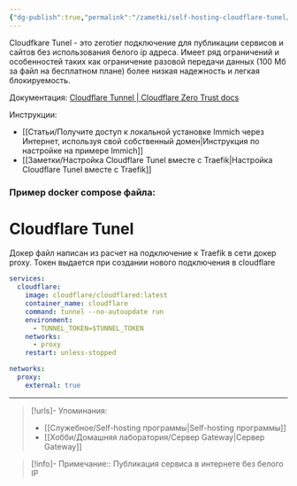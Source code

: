 ```yaml
---
{"dg-publish":true,"permalink":"/zametki/self-hosting-cloudflare-tunel/","created":"2024-08-18 01:15","updated":"2024-10-01T20:22:44+03:00"}
---
```


Cloudfkare Tunel - это zerotier подключение для публикации сервисов и сайтов без использования белого ip адреса. Имеет ряд ограничений и особенностей таких как ограничение разовой передачи данных (100 Мб за файл на бесплатном плане) более низкая надежность и легкая блокируемость.

Документация: [Cloudflare Tunnel | Cloudflare Zero Trust docs](https://developers.cloudflare.com/cloudflare-one/connections/connect-networks/)

Инструкции:
- [[Статьи/Получите доступ к локальной установке Immich через Интернет, используя свой собственный домен\|Инструкция по настройке на примере Immich]]
- [[Заметки/Настройка Cloudflare Tunel вместе с Traefik\|Настройка Cloudflare Tunel вместе с Traefik]]
### Пример docker compose файла:

<div class="transclusion internal-embed is-loaded"><div class="markdown-embed">

<div class="markdown-embed-title">

# Cloudflare Tunel

</div>



Докер файл написан из расчет на подключение к Traefik в сети докер proxy. Токен выдается при создании нового подключения в cloudflare

```yaml
services:
  cloudflare:
    image: cloudflare/cloudflared:latest
    container_name: cloudflare
    command: tunnel --no-autoupdate run
    environment:
      - TUNNEL_TOKEN=$TUNNEL_TOKEN
    networks:
      - proxy
    restart: unless-stopped

networks:
  proxy:
    external: true
```



</div></div>


---
> [!urls]- Упоминания:
> - [[Служебное/Self-hosting программы\|Self-hosting программы]]
> - [[Хобби/Домашняя лаборатория/Сервер Gateway\|Сервер Gateway]]

> [!info]-
> Примечание:: Публикация сервиса в интернете без белого IP
